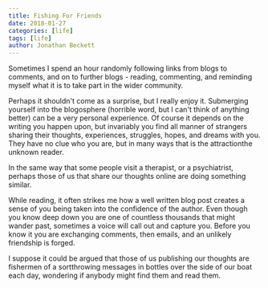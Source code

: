 ```yaml
---
title: Fishing For Friends
date: 2018-01-27
categories: [life]
tags: [life]
author: Jonathan Beckett
---
```


Sometimes I spend an hour randomly following links from blogs to comments, and on to further blogs - reading, commenting, and reminding myself what it is to take part in the wider community.

Perhaps it shouldn't come as a surprise, but I really enjoy it. Submerging yourself into the blogosphere (horrible word, but I can't think of anything better) can be a very personal experience. Of course it depends on the writing you happen upon, but invariably you find all manner of strangers sharing their thoughts, experiences, struggles, hopes, and dreams with you. They have no clue who you are, but in many ways that is the attractionthe unknown reader.

In the same way that some people visit a therapist, or a psychiatrist, perhaps those of us that share our thoughts online are doing something similar.

While reading, it often strikes me how a well written blog post creates a sense of you being taken into the confidence of the author. Even though you know deep down you are one of countless thousands that might wander past, sometimes a voice will call out and capture you. Before you know it you are exchanging comments, then emails, and an unlikely friendship is forged.

I suppose it could be argued that those of us publishing our thoughts are fishermen of a sortthrowing messages in bottles over the side of our boat each day, wondering if anybody might find them and read them.